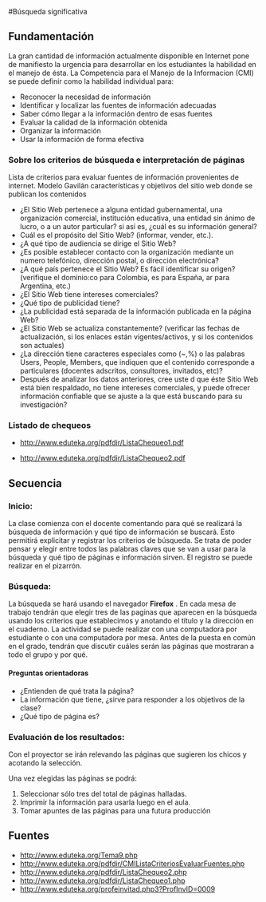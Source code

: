 #Búsqueda significativa

## Fundamentación
La gran cantidad de información actualmente disponible en Internet pone de manifiesto la urgencia para desarrollar en los estudiantes la habilidad en el manejo de ésta. La Competencia para el Manejo de la Informacion (CMI) se puede definir como la habilidad individual para:

- Reconocer la necesidad de información
- Identificar y localizar las fuentes de información adecuadas
- Saber cómo llegar a la información dentro de esas fuentes
- Evaluar la calidad de la información obtenida
- Organizar la información
- Usar la información de forma efectiva

### Sobre los criterios de búsqueda e interpretación de páginas

Lista de criterios para evaluar fuentes de información provenientes de internet. Modelo Gavilán
características y objetivos del sitio web donde se publican los contenidos

* ¿El Sitio Web pertenece a alguna entidad gubernamental, una organización comercial, institución educativa, una entidad sin ánimo de lucro, o a un autor particular? si así es, ¿cuál es su información general?
* Cuál es el propósito del Sitio Web? (informar, vender, etc.).
* ¿A qué tipo de audiencia se dirige el Sitio Web?
* ¿Es posible establecer contacto con la organización mediante un numero telefónico, dirección postal, o dirección electrónica?
* ¿A qué país pertenece el Sitio Web? Es fácil identificar su origen? (verifique el dominio:co para Colombia, es para España, ar para Argentina, etc.)
* ¿El Sitio Web tiene intereses comerciales?
* ¿Qué tipo de publicidad tiene?
* ¿La publicidad está separada de la información publicada en la página Web?
* ¿El Sitio Web se actualiza constantemente? (verificar las fechas de actualización, si los enlaces están vigentes/activos, y si los contenidos son actuales) 
* ¿La dirección tiene caracteres especiales como (~,%) o las palabras Users, People, Members, que indiquen que el contenido  corresponde a particulares (docentes adscritos, consultores, invitados, etc)?
* Después de analizar los datos anteriores, cree uste d que éste Sitio Web está bien respaldado, no tiene intereses comerciales, y puede ofrecer información confiable que se ajuste a la que está buscando para su investigación?

### Listado de chequeos
+ http://www.eduteka.org/pdfdir/ListaChequeo1.pdf
* http://www.eduteka.org/pdfdir/ListaChequeo2.pdf

## Secuencia

### Inicio:
La clase comienza con el docente comentando para qué se realizará la búsqueda de información y qué tipo de información se buscará. Esto permitirá
explicitar y registrar los criterios de búsqueda. Se trata de poder pensar y elegir entre todos las palabras claves que se van a usar para la búsqueda y qué tipo de páginas e información sirven. El registro se puede realizar en el pizarrón.

### Búsqueda:
La búsqueda se hará usando el navegador **Firefox** . En cada mesa de trabajo tendrán que elegir tres de las paginas que aparecen en la búsqueda usando los criterios que establecimos y anotando el título y la dirección en el cuaderno. La actividad se puede realizar con una computadora por estudiante o con una computadora por mesa. Antes de la puesta en común en el grado, tendrán que discutir cuáles serán las páginas que mostraran a todo el grupo y por qué.

#### Preguntas orientadoras
* ¿Entienden de qué trata la página?
* La información que tiene, ¿sirve para responder a los objetivos de la clase?
* ¿Qué tipo de página es?

### Evaluación de los resultados:
Con el proyector se irán relevando las páginas que sugieren los chicos y acotando la selección. 

Una vez elegidas las páginas se podrá:
1. Seleccionar sólo tres del total de páginas halladas.
2. Imprimir la información para usarla luego en el aula.
3. Tomar apuntes de las páginas para una futura producción

## Fuentes
+ http://www.eduteka.org/Tema9.php
+ http://www.eduteka.org/pdfdir/CMIListaCriteriosEvaluarFuentes.php
+ http://www.eduteka.org/pdfdir/ListaChequeo2.php
+ http://www.eduteka.org/pdfdir/ListaChequeo1.php
+ http://www.eduteka.org/profeinvitad.php3?ProfInvID=0009

